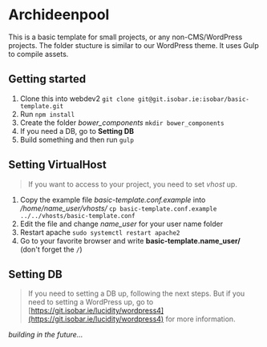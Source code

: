 # Archideenpool

This is a basic template for small projects, or any non-CMS/WordPress projects. The folder stucture is similar to our WordPress theme. It uses Gulp to compile assets.

## Getting started

1. Clone this into webdev2 `git clone git@git.isobar.ie:isobar/basic-template.git`
2. Run `npm install`
3. Create the folder *bower_components* `mkdir bower_components`
3. If you need a DB, go to **Setting DB**
4. Build something and then run `gulp`

## Setting VirtualHost

> If you want to access to your project, you need to set *vhost* up.

1. Copy the example file *basic-template.conf.example* into */home/name_user/vhosts/* `cp basic-template.conf.example ../../vhosts/basic-template.conf`
2. Edit the file and change *name_user* for your user name folder
3. Restart apache `sudo systemctl restart apache2`
4. Go to your favorite browser and write **basic-template.name_user/** (don't forget the `/`)

## Setting DB

> If you need to setting a DB up, following the next steps. But if you need to setting a WordPress up, go to [https://git.isobar.ie/lucidity/wordpress4](https://git.isobar.ie/lucidity/wordpress4) for more information.

*building in the future...*



